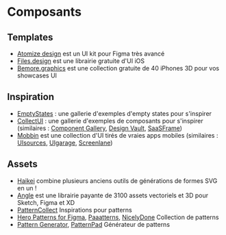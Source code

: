 # Composants

## Templates

* [Atomize design](https://atomizedesign.com/) est un UI kit pour Figma très avancé
* [Files.design](https://files.design/free) est une librairie gratuite d'UI iOS
* [Bemore.graphics](https://www.bemore.graphics/) est une collection gratuite de 40 iPhones 3D pour vos showcases UI

## Inspiration

* [EmptyStates](https://emptystat.es/) : une gallerie d'exemples d'empty states pour s'inspirer
* [CollectUI](https://collectui.com/) : une gallerie d'exemples de composants pour s'inspirer (similaires : [Component Gallery](https://component.gallery/components/), [Design Vault](https://designvault.io/), [SaaSFrame](https://www.saasframe.io/))
* [Mobbin](https://mobbin.design/browse/ios/apps) est une collection d'UI tirés de vraies apps mobiles (similaires : [UIsources](https://www.uisources.com/apps), [UIgarage](https://uigarage.net/), [Screenlane](https://screenlane.com/?ref=uimovement))

## Assets&#x20;

* [Haikei](https://haikei.app/) combine plusieurs anciens outils de générations de formes SVG en un !
* [Angle](https://angle.sh/) est une librairie payante de 3100 assets vectoriels et 3D pour Sketch, Figma et XD
* [PatternCollect](https://patterncollect.com/) Inspirations pour patterns
* [Hero Patterns for Figma](https://www.figma.com/community/plugin/743134103711120154/Hero-Patterns-for-Figma), [Paaatterns](https://products.ls.graphics/paaatterns/), [NicelyDone](https://nicelydone.club/) Collection de patterns
* [Pattern Generator](https://doodad.dev/pattern-generator/#beautiful-dingbats?ref=prototyprio?ref=prototyprio), [PatternPad](https://patternpad.com/editor.html) Générateur de patterns
